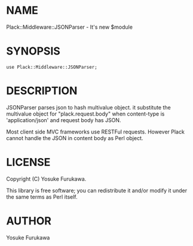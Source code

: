 # NAME

Plack::Middleware::JSONParser - It's new $module

# SYNOPSIS

    use Plack::Middleware::JSONParser;

# DESCRIPTION

JSONParser parses json to hash multivalue object. it substitute the multivalue object for "plack.request.body" when content-type is 'application/json' and request body has JSON.

Most client side MVC frameworks use RESTFul requests.
However Plack cannot handle the JSON in content body as Perl object.

# LICENSE

Copyright (C) Yosuke Furukawa.

This library is free software; you can redistribute it and/or modify
it under the same terms as Perl itself.

# AUTHOR

Yosuke Furukawa
